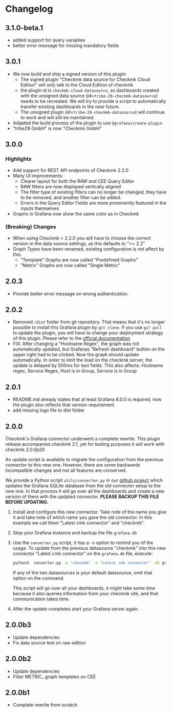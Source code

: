 # Changelog

[//]: # 'The ci will use the first section starting with `##` as release notes.'

## 3.1.0-beta.1

- added support for query variables
- better error message for missing mandatory fields

## 3.0.1

- We now build and ship a signed version of this plugin:
    - The signed plugin "Checkmk data source for Checkmk Cloud Edition" will
      only talk to the Cloud Edition of checkmk
    - the plugin id is `checkmk-cloud-datasource`, so dashboards created with
      the unsigned data source (id=`tribe-29-checkmk-datasource`) needs to be
      recreated. We will try to provide a script to automatically transfer
      existing dashboards in the near future.
    - The unsigned plugin (id=`tribe-29-checkmk-datasource`) will continue to
      work and will still be maintained.
- Adapted the build process of the plugin to use `@grafana/create-plugin`
- "tribe29 GmbH" is now "Checkmk GmbH"

## 3.0.0

### Highlights

- Add support for REST API endpoints of Checkmk 2.2.0
- Many UI improvements:
    - Clearer layout for both the RAW and CEE Query Editor
    - RAW filters are now displayed vertically aligned
    - The filter type of existing filters can no longer be changed, they have
      to be removed, and another filter can be added.
    - Errors in the Query Editor Fields are more prominently featured in the
      inputs themselves
- Graphs in Grafana now show the same color as in Checkmk

### (Breaking) Changes

* When using Checkmk < 2.2.0 you will have to choose the correct version in the
  data source settings, as this defaults to ">= 2.2"
* Graph Types have been renamed, existing configuration is not affect by this.
    * "Template" Graphs are now called "Predefined Graphs"
    * "Metric" Graphs are now called "Single Metric"


## 2.0.3

- Provide better error message on wrong authentication.

## 2.0.2

- Removed `/dist` folder from git repository. That means that it's no longer
  possible to install this Grafana plugin by `git clone`. If you use `git pull`
  to update the plugin, you will have to change your deployment strategy of
  this plugin. Please refer to the [official documentation][1]
- FIX: After changing a "Hostname Regex", the graph was not automatically
  updated, but Grafanas "Refresh dashboard" button on the upper right had
  to be clicked. Now the graph should update automatically. In order to
  limit the load on the checkmk server, the update is delayed by 500ms for
  text fields.
  This also affects: Hostname regex, Service Regex, Host is in Group,
  Service is in Group

[1]: https://docs.checkmk.com/2.1.0/en/grafana.html

## 2.0.1

- README.md already states that at least Grafana 8.0.0 is required, now the
  plugin also reflects that version requirement.
- add missing logo file to dist folder

## 2.0.0

Checkmk's Grafana connector underwent a complete rewrite. This plugin release
accompanies checkmk 2.1, yet for testing purposes it will work with checkmk
2.0.0p20

An update script is available to migrate the configuration from the previous
connector to this new one. However, there are some backwards incompatible
changes and not all features are conserved.

We provide a Python script `utils/converter.py` in our [github project][github] which updates the Grafana
SQLite database from the old connector setup to the new one. In that process it
will go over all the dashboards and create a new version of them with the
updated connector. **PLEASE BACKUP THIS FILE BEFORE UPDATING.**

1. Install and configure this new connector. Take note of the name you give it
   and take note of which name you gave the old connector. In this example we
   call them "Latest cmk connector" and "checkmk".
2. Stop your Grafana instance and backup the file `grafana.db`
3. Use the `converter.py` script, it has a `-h` option to remind you of the
   usage. To update from the previous datasource "checkmk" into this new
   connector "Latest cmk connector" on the `grafana.db` file, execute:

   ```BASH
   python3  converter.py -o "checkmk" -n "Latest cmk connector" -db grafana.db
   ```

   If any of the two datasources is your default datasource, omit that option on
   the command.

   This script will go over all your dashboards, it might take some time because it
   also queries information from your checkmk site, and that communication takes
   time.

4. After the update completes start your Grafana server again.

[github]: https://github.com/checkmk/grafana-checkmk-datasource/

## 2.0.0b3

- Update dependencies
- Fix data source test on raw edition

## 2.0.0b2

- Update dependencies
- Filter METRIC\_ graph templates on CEE

## 2.0.0b1

- Complete rewrite from scratch
